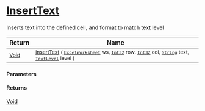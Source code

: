 # [InsertText](./ExcelHelper-100664112.md)

Inserts text into the defined cell, and format to match text level

| Return | Name | 
| --- | --- | 
| <sub>[Void](https://docs.microsoft.com/en-us/dotnet/api/System.Void)</sub>| <sub>[InsertText](./ExcelHelper-100664112.md) ( [`ExcelWorksheet`](./ExcelHelper-100664112.md) ws, [`Int32`](https://docs.microsoft.com/en-us/dotnet/api/System.Int32) row, [`Int32`](https://docs.microsoft.com/en-us/dotnet/api/System.Int32) col, [`String`](https://docs.microsoft.com/en-us/dotnet/api/System.String) text, [`TextLevel`](./../Excel/TextLevel.md) level )</sub>| <br>


#### Parameters

#### Returns
[Void](https://docs.microsoft.com/en-us/dotnet/api/System.Void)<br>
